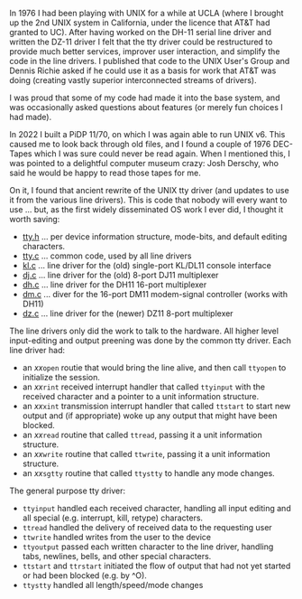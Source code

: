 In 1976 I had been playing with UNIX for a while at UCLA (where I brought 
up the 2nd UNIX system in California, under the licence that AT&T had
granted to UC).  After having worked on the DH-11 serial line driver and
written the DZ-11 driver I felt that the tty driver could be restructured
to provide much better services, improver user interaction, and simplify
the code in the line drivers.  I published that code to the UNIX User's
Group and Dennis Richie asked if he could use it as a basis for work that
AT&T was doing (creating vastly superior interconnected streams of drivers).

I was proud that some of my code had made it into the base system, and was
occasionally asked questions about features (or merely fun choices I had
made).

In 2022 I built a PiDP 11/70, on which I was again able to run UNIX v6.
This caused me to look back through old files, and I found a couple of
1976 DEC-Tapes which I was sure could never be read again.  When I
mentioned this, I was pointed to a delightful computer museum crazy:
Josh Derschy, who said he would be happy to read those tapes for me.

On it, I found that ancient rewrite of the UNIX tty driver (and updates
to use it from the various line drivers).  This is code that nobody will
every want to use ... but, as the first widely disseminated OS work I
ever did, I thought it worth saving:
   
   - [tty.h](tty.h) ... per device information structure, mode-bits, and default editing characters.
   - [tty.c](tty.c) ... common code, used by all line drivers
   - [kl.c](kl.c) ... line driver for the (old) single-port KL/DL11 console interface
   - [dj.c](dj.c) ... line driver for the (old) 8-port DJ11 multiplexer
   - [dh.c](dh.c) ... line driver for the DH11 16-port multiplexer
   - [dm.c](dm.c) ... diver for the 16-port DM11 modem-signal controller (works with DH11)
   - [dz.c](dz.c) ... line driver for the (newer) DZ11 8-port multiplexer
     
The line drivers only did the work to talk to the hardware.  All higher level
input-editing and output preening was done by the common tty driver.  Each line
driver had:
   - an *xx*``open`` routie that would bring the line alive, and then call
     ``ttyopen`` to initialize the session.
   - an *xx*``rint`` received interrupt handler that called ``ttyinput`` with the received
     character and a pointer to a unit information structure.
   - an *xx*``xint`` transmission interrupt handler that called ``ttstart`` to start new
     output and (if appropriate) woke up any output that might have been blocked.
   - an *xx*``read`` routine that called ``ttread``, passing it a unit information structure.
   - an *xx*``write`` routine that called ``ttwrite``, passing it a unit information structure.
   - an *xx*``sgtty`` routine that called ``ttystty`` to handle any mode changes.

The general purpose tty driver:
   - ``ttyinput`` handled each received character, handling all input editing
     and all special (e.g. interrupt, kill, retype) characters.
   - ``ttread`` handled the delivery of received data to the requesting user
   - ``ttwrite`` handled writes from the user to the device
   - ``ttyoutput`` passed each written character to the line driver, handling
     tabs, newlines, bells, and other special characters.
   - ``ttstart`` and ``ttrstart`` initiated the flow of output that had not yet
     started or had been blocked (e.g. by ^O).
   - ``ttystty`` handled all length/speed/mode changes


